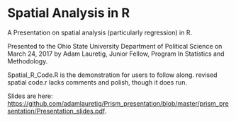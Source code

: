 # Spatial Analysis in R #

A Presentation on spatial analysis (particularly regression) in R. 

Presented to the Ohio State University Department of Political Science on March 24, 2017 by Adam Lauretig, Junior Fellow, Program In Statistics and Methodology.

Spatial_R_Code.R is the demonstration for users to follow along.
revised spatial code.r lacks comments and polish, though it does run.

Slides are here: https://github.com/adamlauretig/Prism_presentation/blob/master/prism_presentation/Presentation_slides.pdf.
